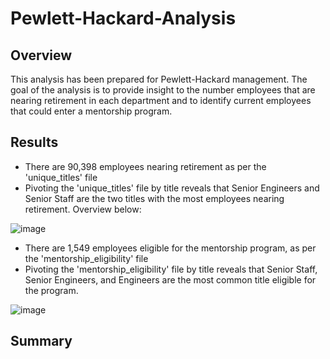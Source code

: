# Pewlett-Hackard-Analysis
## Overview
This analysis has been prepared for Pewlett-Hackard management. The goal of the analysis is to provide insight to the number employees that are nearing retirement in each department and to identify current employees that could enter a mentorship program. 

## Results
* There are 90,398 employees nearing retirement as per the 'unique_titles' file
* Pivoting the 'unique_titles' file by title reveals that Senior Engineers and Senior Staff are the two titles with the most employees nearing retirement. Overview below:

![image](https://user-images.githubusercontent.com/85259984/134787892-0cad78a5-41b8-469e-ab21-8eefd4f95001.png)

* There are 1,549 employees eligible for the mentorship program, as per the 'mentorship_eligibility' file
* Pivoting the 'mentorship_eligibility' file by title reveals that Senior Staff, Senior Engineers, and Engineers are the most common title eligible for the program.

![image](https://user-images.githubusercontent.com/85259984/134787928-ce8f5150-16bf-4215-9b9e-b60d15e18c3f.png)

## Summary
